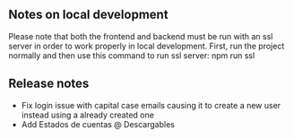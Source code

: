 ## Notes on local development

Please note that both the frontend and backend must be run with an ssl server in order to work properly in local development.
First, run the project normally and then use this command to run ssl server:
npm run ssl

## Release notes

- Fix login issue with capital case emails causing it to create a new user instead using a already created one
- Add Estados de cuentas @ Descargables
